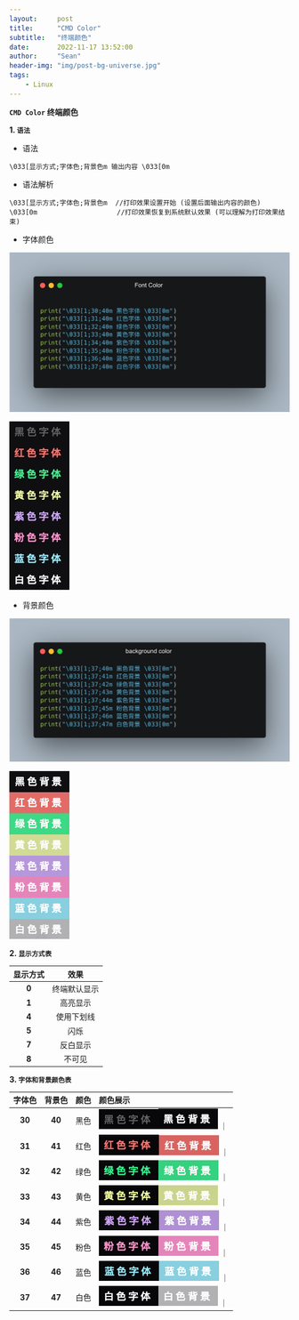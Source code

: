 ```yaml
---
layout:     post
title:      "CMD Color"
subtitle:   "终端颜色"
date:       2022-11-17 13:52:00
author:     "Sean"
header-img: "img/post-bg-universe.jpg"
tags:
    - Linux
---
```


**`CMD Color` 终端颜色**

**1. `语法`**

- 语法

```
\033[显示方式;字体色;背景色m 输出内容 \033[0m
```

- 语法解析

```
\033[显示方式;字体色;背景色m  //打印效果设置开始 (设置后面输出内容的颜色)
\033[0m                    //打印效果恢复到系统默认效果 (可以理解为打印效果结束)
```

- 字体颜色

![](/img/in-post/post-cmdcolor/post-cmdcolor-fontcolor.png "字体颜色")

![](/img/in-post/post-cmdcolor/post-cmdcolor-fontcolor-show.png "字体颜色")

- 背景颜色

![](/img/in-post/post-cmdcolor/post-cmdcolor-background.png "背景颜色")

![](/img/in-post/post-cmdcolor/post-cmdcolor-background-show.png "背景颜色")

**2. `显示方式表`**

|   显示方式     |   效果             |
|:-------------:|:-----------------:|
| **0**		    | 终端默认显示        |
| **1**		    | 高亮显示 		    |
| **4**  		| 使用下划线          |
| **5**  		| 闪烁               |
| **7**  		| 反白显示            |
| **8**  		| 不可见              |

**3. `字体和背景颜色表`**

| 字体色         | 背景色         | 颜色           | 颜色展示                                                                                                                  |
|:-------------:|:-------------:|:-------------:|:-------------------------------------------------------------------------------------------------------------------------|
| **30**		| **40**        | 黑色           | ![](/img/in-post/post-cmdcolor/f-black.png "黑色字体")![](/img/in-post/post-cmdcolor/b-black.png "黑色背景")     ｜
| **31**		| **41**        | 红色           | ![](/img/in-post/post-cmdcolor/f-red.png "红色字体")![](/img/in-post/post-cmdcolor/b-red.png "红色背景")         ｜
| **32**		| **42**        | 绿色           | ![](/img/in-post/post-cmdcolor/f-green.png "绿色字体")![](/img/in-post/post-cmdcolor/b-green.png "绿色背景")     ｜
| **33**		| **43**        | 黄色           | ![](/img/in-post/post-cmdcolor/f-yellow.png "黄色字体")![](/img/in-post/post-cmdcolor/b-yellow.png "黄色背景")   ｜
| **34**		| **44**        | 紫色           | ![](/img/in-post/post-cmdcolor/f-purple.png "紫色字体")![](/img/in-post/post-cmdcolor/b-purple.png "紫色背景")   ｜
| **35**		| **45**        | 粉色           | ![](/img/in-post/post-cmdcolor/f-pink.png "粉色字体")![](/img/in-post/post-cmdcolor/b-pink.png "粉色背景")       ｜
| **36**		| **46**        | 蓝色           | ![](/img/in-post/post-cmdcolor/f-blue.png "蓝色字体")![](/img/in-post/post-cmdcolor/b-blue.png "蓝色背景")       ｜
| **37**		| **47**        | 白色           | ![](/img/in-post/post-cmdcolor/f-white.png "白色字体")![](/img/in-post/post-cmdcolor/b-white.png "白色背景")     ｜








